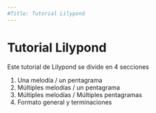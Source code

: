 ```yaml
---
#Title: Tutorial Lilypond 
---
```



# Tutorial Lilypond

Este tutorial de Lilypond se divide en 4 secciones
1. Una melodía / un pentagrama
2. Múltiples melodías / un pentagrama
3. Múltiples melodías / Múltiples pentagramas
4. Formato general y terminaciones